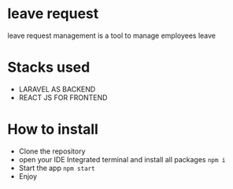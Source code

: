 # leave request 
leave request management is a tool to manage employees leave

# Stacks used
- LARAVEL AS BACKEND
- REACT JS FOR FRONTEND

# How to install
- Clone the repository
- open your IDE Integrated terminal and install all packages `npm i`
- Start the app `npm start`
- Enjoy
